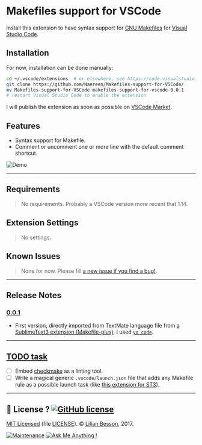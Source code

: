 # Makefiles support for VSCode

Install this extension to have syntax support for [GNU Makefiles](https://www.gnu.org/software/make/manual/make.html) for [Visual Studio Code](https://code.visualstudio.com/).

## Installation

For now, installation can be done manually:

```bash
cd ~/.vscode/extensions  # or elsewhere, see https://code.visualstudio.com/docs/extensions/yocode#_your-extensions-folder
git clone https://github.com/Naereen/Makefiles-support-for-VSCode/
mv Makefiles-support-for-VSCode makefiles-support-for-vscode-0.0.1
# restart Visual Studio Code to enable the extension
```

I will publish the extension as soon as possible on [VSCode Market](https://code.visualstudio.com/docs/editor/extension-gallery).

## Features

- Syntax support for Makefile.
- Comment or uncomment one or more line with the default comment shortcut.

![Demo](https://github.com/Naereen/Makefiles-support-for-VSCode/raw/master/images/demo1.gif)

----

## Requirements

> No requirements. Probably a VSCode version more recent that 1.14.

## Extension Settings

> No settings.

## Known Issues

> None for now. Please fill [a new issue if you find a bug!](https://github.com/Naereen/Makefiles-support-for-VSCode/issues/new).

----

## Release Notes

### [0.0.1](https://github.com/Naereen/Makefiles-support-for-VSCode/releases/tag/v0.0.1)
- First version, directly imported from TextMate language file from [a SublimeText3 extension (Makefile-plus)](https://github.com/Altomare/sublime-makefile-plus). I used [`yo code`](https://code.visualstudio.com/docs/extensions/yocode).

----

## [TODO task](https://github.com/Naereen/Makefiles-support-for-VSCode/labels/enhancement)
- [ ] Embed [checkmake](https://github.com/mrtazz/checkmake) as a linting tool.
- [ ] Write a magical generic `.vscode/launch.json` file that adds any Makefile rule as a possible launch task (like [this extension for ST3](https://packagecontrol.io/packages/MakeCommands)).

----

## :scroll: License ? [![GitHub license](https://img.shields.io/github/license/Naereen/badges.svg)](https://github.com/Naereen/Makefiles-support-for-VSCode/blob/master/LICENSE)
[MIT Licensed](https://lbesson.mit-license.org/) (file [LICENSE](LICENSE)).
© [Lilian Besson](https://GitHub.com/Naereen), 2017.

[![Maintenance](https://img.shields.io/badge/Maintained%3F-yes-green.svg)](https://GitHub.com/Naereen/Makefiles-support-for-VSCode/graphs/commit-activity)
[![Ask Me Anything !](https://img.shields.io/badge/Ask%20me-anything-1abc9c.svg)](https://GitHub.com/Naereen/ama)
